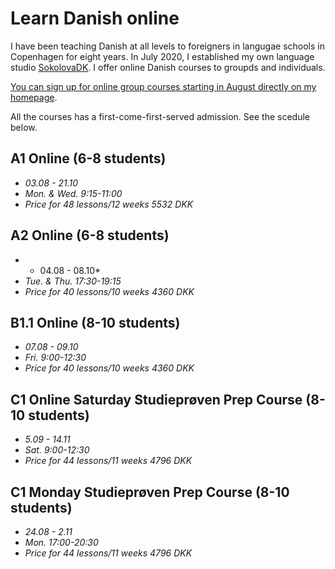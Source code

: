 # Learn Danish online

I have been teaching Danish at all levels to foreigners in langugae schools in Copenhagen for eight years. 
In July 2020, I established my own language studio [SokolovaDK](https://sokolova.dk/online-group-classes-levels-and-schedule). 
I offer online Danish courses to groupds and individuals. 

[You can sign up for online group courses starting in August directly on my homepage](https://sokolova.dk/current-courses-for-sign-up).

All the courses has a first-come-first-served admission. See the scedule below. 

## A1 Online (6-8 students) 
   * *03.08 - 21.10*  
   * *Mon. & Wed. 9:15-11:00*  
   * *Price for 48 lessons/12 weeks  5532 DKK*

## A2 Online (6-8 students) 
  * * 04.08 - 08.10*  
  * *Tue. & Thu. 17:30-19:15*
  * *Price for 40 lessons/10 weeks 4360 DKK*
  
## B1.1 Online (8-10 students)
  * *07.08 - 09.10* 
  * *Fri. 9:00-12:30* 
  * *Price for 40 lessons/10 weeks 4360 DKK*

## C1 Online Saturday Studieprøven Prep Course (8-10 students)
  * *5.09 - 14.11* 
  * *Sat. 9:00-12:30* 
  * *Price for 44 lessons/11 weeks 4796 DKK*

## C1 Monday Studieprøven Prep Course (8-10 students) 
  * *24.08 - 2.11*
  * *Mon. 17:00-20:30*
  * *Price for 44 lessons/11 weeks 4796 DKK* 


